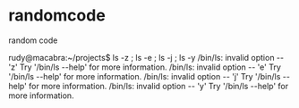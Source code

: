 # randomcode
random code 

rudy@macabra:~/projects$ ls -z ; ls -e ; ls -j ; ls -y
/bin/ls: invalid option -- 'z'
Try '/bin/ls --help' for more information.
/bin/ls: invalid option -- 'e'
Try '/bin/ls --help' for more information.
/bin/ls: invalid option -- 'j'
Try '/bin/ls --help' for more information.
/bin/ls: invalid option -- 'y'
Try '/bin/ls --help' for more information.

